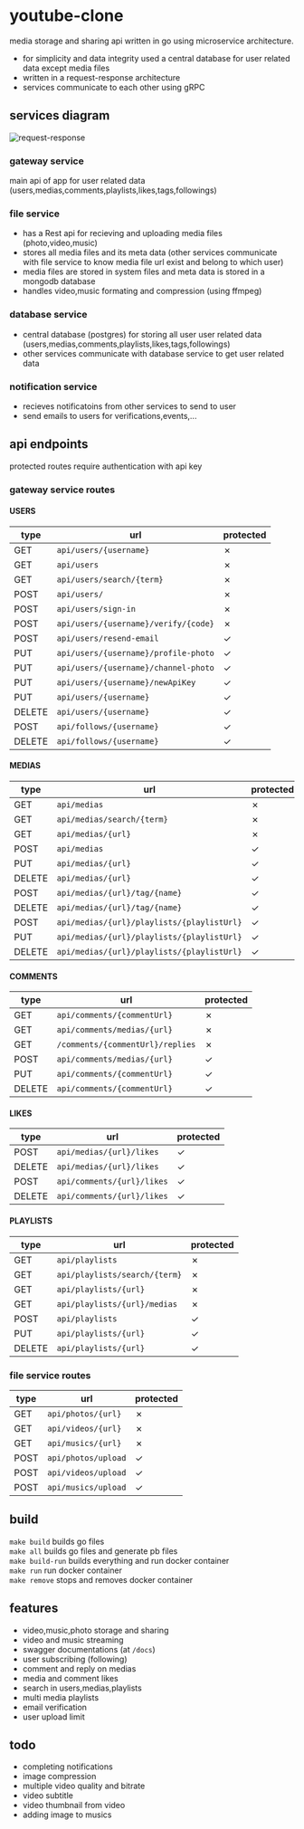 # youtube-clone

media storage and sharing api written in go using microservice architecture.

- for simplicity and data integrity used a central database for user related data except media files
- written in a request-response architecture
- services communicate to each other using gRPC

## services diagram

![request-response](screenshots/request-response.jpeg)

### gateway service

main api of app for user related data (users,medias,comments,playlists,likes,tags,followings)

### file service

- has a Rest api for recieving and uploading media files (photo,video,music)
- stores all media files and its meta data (other services communicate with file service to know media file url exist and belong to which user)
- media files are stored in system files and meta data is stored in a mongodb database
- handles video,music formating and compression (using ffmpeg)

### database service

- central database (postgres) for storing all user user related data (users,medias,comments,playlists,likes,tags,followings)
- other services communicate with database service to get user related data

### notification service

- recieves notificatoins from other services to send to user
- send emails to users for verifications,events,...

## api endpoints

protected routes require authentication with api key

### gateway service routes

#### USERS

| type |                 url                |protected|
|------|------------------------------------|-------|
| GET  |`api/users/{username}`              |&cross;|
| GET  |`api/users`                         |&cross;|
| GET  |`api/users/search/{term}`           |&cross;|
| POST |`api/users/`                        |&cross;|
| POST |`api/users/sign-in`                 |&cross;|
| POST |`api/users/{username}/verify/{code}`|&cross;|
| POST |`api/users/resend-email`            |&check;|
| PUT  |`api/users/{username}/profile-photo`|&check;|
| PUT  |`api/users/{username}/channel-photo`|&check;|
| PUT  |`api/users/{username}/newApiKey`    |&check;|
| PUT  |`api/users/{username}`              |&check;|
|DELETE|`api/users/{username}`              |&check;|
| POST |`api/follows/{username}`            |&check;|
|DELETE|`api/follows/{username}`            |&check;|

#### MEDIAS

| type |                 url                      |protected|
|------|------------------------------------------|-------|
| GET  |`api/medias`                              |&cross;|
| GET  |`api/medias/search/{term}`                |&cross;|
| GET  |`api/medias/{url}`                        |&cross;|
| POST |`api/medias`                              |&check;|
| PUT  |`api/medias/{url}`                        |&check;|
|DELETE|`api/medias/{url}`                        |&check;|
| POST |`api/medias/{url}/tag/{name}`             |&check;|
|DELETE|`api/medias/{url}/tag/{name}`             |&check;|
| POST |`api/medias/{url}/playlists/{playlistUrl}`|&check;|
| PUT  |`api/medias/{url}/playlists/{playlistUrl}`|&check;|
|DELETE|`api/medias/{url}/playlists/{playlistUrl}`|&check;|

#### COMMENTS

| type |                 url                      |protected|
|------|------------------------------------------|-------|
| GET  |`api/comments/{commentUrl}`               |&cross;|
| GET  |`api/comments/medias/{url}`               |&cross;|
| GET  |`/comments/{commentUrl}/replies`          |&cross;|
| POST |`api/comments/medias/{url}`               |&check;|
| PUT  |`api/comments/{commentUrl}`               |&check;|
|DELETE|`api/comments/{commentUrl}`               |&check;|

#### LIKES

| type |                 url                      |protected|
|------|------------------------------------------|-------|
| POST |`api/medias/{url}/likes`                  |&check;|
|DELETE|`api/medias/{url}/likes`                  |&check;|
| POST |`api/comments/{url}/likes`                |&check;|
|DELETE|`api/comments/{url}/likes`                |&check;|

#### PLAYLISTS

| type |                 url                      |protected|
|------|------------------------------------------|-------|
| GET  |`api/playlists`                           |&cross;|
| GET  |`api/playlists/search/{term}`             |&cross;|
| GET  |`api/playlists/{url}`                     |&cross;|
| GET  |`api/playlists/{url}/medias`              |&cross;|
| POST |`api/playlists`                           |&check;|
| PUT  |`api/playlists/{url}`                     |&check;|
|DELETE|`api/playlists/{url}`                     |&check;|

### file service routes

| type |        url         |protected|
|------|--------------------|-------|
| GET  |`api/photos/{url}`  |&cross;|
| GET  |`api/videos/{url}`  |&cross;|
| GET  |`api/musics/{url}`  |&cross;|
| POST |`api/photos/upload` |&check;|
| POST |`api/videos/upload` |&check;|
| POST |`api/musics/upload` |&check;|

## build

```make build``` builds go files\
```make all``` builds go files and generate pb files\
```make build-run``` builds everything and run docker container\
```make run``` run docker container\
```make remove``` stops and removes docker container

## features

- video,music,photo storage and sharing
- video and music streaming
- swagger documentations (at `/docs`)
- user subscribing (following)
- comment and reply on medias
- media and comment likes
- search in users,medias,playlists
- multi media playlists
- email verification
- user upload limit

## todo

- completing notifications
- image compression
- multiple video quality and bitrate
- video subtitle
- video thumbnail from video
- adding image to musics
